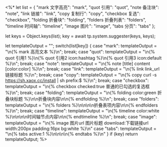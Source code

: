 <%*
let list = {
  "mark 文字高亮": "mark",
  "quot 引用": "quot",
  "note 备注块": "note",
  "link 链接": "link",
  "copy 复制行": "copy",
  "checkbox 复选": "checkbox",
  "folding 折叠块": "folding",
  "folders 折叠列表": "folders",
  "timeline 时间轴": "timeline",
  "image 图片": "image",
  "tabs 分页": "tabs"
};

let keys = Object.keys(list);
key = await tp.system.suggester(keys, keys);

let templateOutput = "";
switch(list[key]) {
    case "mark":
        templateOutput = "\n{% mark 高亮文本 %}\n";
        break;
    case "quot":
        templateOutput = "\n{% quot 引用1 %}\n{% quot 引用2 icon:hashtag %}\n{% quot 引用3 icon:default %}\n";
        break;
    case "note":
        templateOutput = "\n{% note [title] content [color:color] %}\n";
        break;
    case "link":
	    templateOutput = "\n{% link link_url 链接标题 %}\n";
	    break;
    case "copy":
        templateOutput = "\n{% copy curl -s https://sh.xaox.cc/install | sh prefix:$ %}\n";
        break;
    case "checkbox":
        templateOutput = "\n{% checkbox checked:true 普通的已勾选的复选框 %}\n";
        break;
    case "folding":
	    templateOutput = "\n{% folding color:green 折叠块标题 %}\n\n折叠块内容\n\n{% endfolding %}\n";
        break;
    case "folders":
	    templateOutput = "\n{% folders %}\n\n<!-- folder 折叠表项标题 -->\n\n折叠表项内容\n\n{% endfolders %}\n";
        break;
	case "timeline":
		templateOutput = "\n{% timeline color:white %}\n\n<!-- node 时间轴节点标题 -->\n\n时间轴节点内容\n\n{% endtimeline %}\n";
        break;
    case "image":
	    templateOutput = "\n{% image 图片url 图片标题 download:下载链接url width:200px padding:16px bg:white %}\n"
	case "tabs":
		templateOutput = "\n{% tabs active:1 %}\n\n<!-- tab 标题 -->\n\n{% endtabs %}\n"
}
if (key)
	return templateOutput;
%>
